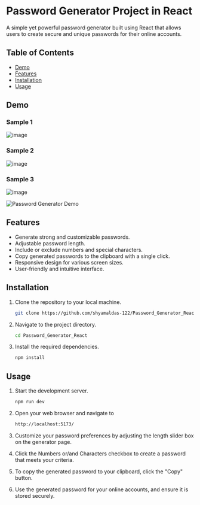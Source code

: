# Password Generator Project in React

A simple yet powerful password generator built using React that allows users to create secure and unique passwords for their online accounts.

## Table of Contents

- [Demo](#demo)
- [Features](#features)
- [Installation](#installation)
- [Usage](#usage)

## Demo
### Sample 1
![image](https://github.com/shyamaldas-122/Password_Generator_React/assets/83920184/5096c144-77ce-4f59-9396-c9277cc3d712)
### Sample 2
![image](https://github.com/shyamaldas-122/Password_Generator_React/assets/83920184/94a03ed4-b2f5-4ce3-8333-0323826cb7ad)
### Sample 3
![image](https://github.com/shyamaldas-122/Password_Generator_React/assets/83920184/3d093956-3f29-423c-a14b-9bc6cd32b719)



![Password Generator Demo](/demo/demo.gif)

## Features

- Generate strong and customizable passwords.
- Adjustable password length.
- Include or exclude numbers and special characters.
- Copy generated passwords to the clipboard with a single click.
- Responsive design for various screen sizes.
- User-friendly and intuitive interface.

## Installation

1. Clone the repository to your local machine.

   ```bash
   git clone https://github.com/shyamaldas-122/Password_Generator_React.git
   ```
2. Navigate to the project directory.
   ```bash
   cd Password_Generator_React
   ```
3. Install the required dependencies.
   ```bash
   npm install
   ```

## Usage
1. Start the development server.
   ```bash
   npm run dev
   ```
2. Open your web browser and navigate to
   ```bash
   http://localhost:5173/
   ```

5. Customize your password preferences by adjusting the length slider box on the generator page.

6. Click the Numbers or/and Characters checkbox to create a password that meets your criteria.

7. To copy the generated password to your clipboard, click the "Copy" button.

8. Use the generated password for your online accounts, and ensure it is stored securely.
